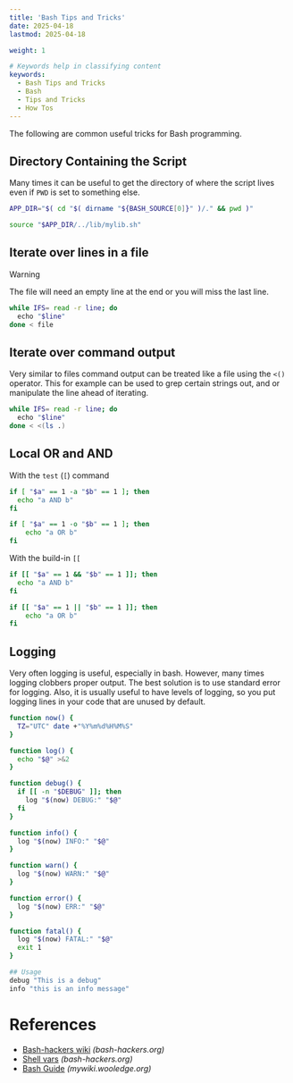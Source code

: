 ```yaml
---
title: 'Bash Tips and Tricks'
date: 2025-04-18
lastmod: 2025-04-18

weight: 1

# Keywords help in classifying content
keywords:
  - Bash Tips and Tricks
  - Bash
  - Tips and Tricks
  - How Tos
---
```


<!--more-->

The following are common useful tricks for Bash programming.

## Directory Containing the Script

Many times it can be useful to get the directory of where the script lives even if `PWD` is set to something else.

```bash
APP_DIR="$( cd "$( dirname "${BASH_SOURCE[0]}" )/." && pwd )"

source "$APP_DIR/../lib/mylib.sh"
```

## Iterate over lines in a file

> [!warning]
> The file will need an empty line at the end or you will miss the last line.

```bash
while IFS= read -r line; do
  echo "$line"
done < file
```

## Iterate over command output

Very similar to files command output can be treated like a file using the `<()` operator. This for example can be used to grep certain strings out, and or manipulate the line ahead of iterating.

```bash
while IFS= read -r line; do
  echo "$line"
done < <(ls .)
```

## Local OR and AND

With the `test` (`[`) command

```bash
if [ "$a" == 1 -a "$b" == 1 ]; then
  echo "a AND b"
fi

if [ "$a" == 1 -o "$b" == 1 ]; then
	echo "a OR b"
fi
```

With the build-in `[[`

```bash
if [[ "$a" == 1 && "$b" == 1 ]]; then
  echo "a AND b"
fi

if [[ "$a" == 1 || "$b" == 1 ]]; then
	echo "a OR b"
fi
```

## Logging

Very often logging is useful, especially in bash.  However, many times logging clobbers proper output.  The best solution is to use standard error for logging.  Also, it is usually useful to have levels of logging, so you put logging lines in your code that are unused by default.

```bash
function now() {
  TZ="UTC" date +"%Y%m%d%H%M%S"
}

function log() {
  echo "$@" >&2
}

function debug() {
  if [[ -n "$DEBUG" ]]; then
    log "$(now) DEBUG:" "$@"
  fi
}

function info() {
  log "$(now) INFO:" "$@"
}

function warn() {
  log "$(now) WARN:" "$@"
}

function error() {
  log "$(now) ERR:" "$@"
}

function fatal() {
  log "$(now) FATAL:" "$@"
  exit 1
}

## Usage
debug "This is a debug"
info "this is an info message"
```

# References

- [Bash-hackers wiki](http://wiki.bash-hackers.org/) *(bash-hackers.org)*
- [Shell vars](http://wiki.bash-hackers.org/syntax/shellvars) *(bash-hackers.org)*
- [Bash Guide](http://mywiki.wooledge.org/BashGuide) *(mywiki.wooledge.org)*
